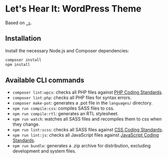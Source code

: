 Let's Hear It: WordPress Theme
==============================

Based on [`_s`](https://underscores.me/).

Installation
------------

Install the necessary Node.js and Composer dependencies:

```sh
composer install
npm install
```

Available CLI commands
----------------------

- `composer lint:wpcs`: checks all PHP files against [PHP Coding Standards](https://developer.wordpress.org/coding-standards/wordpress-coding-standards/php/).
- `composer lint:php`: checks all PHP files for syntax errors.
- `composer make-pot`: generates a .pot file in the `languages/` directory.
- `npm run compile:css`: compiles SASS files to css.
- `npm run compile:rtl`: generates an RTL stylesheet.
- `npm run watch`: watches all SASS files and recompiles them to css when they change.
- `npm run lint:scss`: checks all SASS files against [CSS Coding Standards](https://developer.wordpress.org/coding-standards/wordpress-coding-standards/css/).
- `npm run lint:js`: checks all JavaScript files against [JavaScript Coding Standards](https://developer.wordpress.org/coding-standards/wordpress-coding-standards/javascript/).
- `npm run bundle`: generates a .zip archive for distribution, excluding development and system files.
